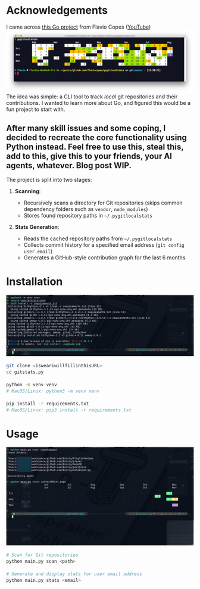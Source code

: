 # Acknowledgements

I came across [this Go project](https://flaviocopes.com/go-git-contributions/) from Flavio Copes ([YouTube](https://www.youtube.com/@bootcampdev))
[![Original Git Stats Visualization by Flavio Copes](extras/img_original.png "Git Contribution Graph Tool")](https://flaviocopes.com/go-git-contributions/)
The idea was simple: a CLI tool to track *local* git repositories and their contributions.
I wanted to learn more about Go, and figured this would be a fun project to start with.

After many skill issues and some coping, I decided to recreate the core functionality using Python instead. Feel free to use this, steal this, add to this, give this to your friends, your AI agents, whatever. Blog post WIP.
---
The project is split into two stages:

1. **Scanning**: 
   - Recursively scans a directory for Git repositories (skips common dependency folders such as `vendor`, `node_modules`)
   - Stores found repository paths in `~/.pygitlocalstats`

2. **Stats Generation**:
   - Reads the cached repository paths from `~/.pygitlocalstats`
   - Collects commit history for a specified email address (`git config user.email`)
   - Generates a GitHub-style contribution graph for the last 6 months

# Installation 
![img_installation.png](extras/img_installation.png)
```bash
git clone <isweariwillfillinthisURL>
cd gitstats.py

python -m venv venv
# MacOS/Linux: python3 -m venv venv

pip install -r requirements.txt
# MacOS/Linux: pip3 install -r requirements.txt
```

# Usage
![img_usage.png](extras/img_usage.png)
```bash
# Scan for Git repositories
python main.py scan <path>

# Generate and display stats for user email address
python main.py stats <email>
```
